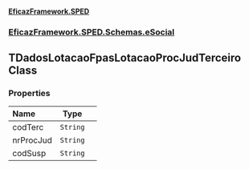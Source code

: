 #### [EficazFramework.SPED](EficazFrameworkSPED.md 'EficazFramework SPED')
### [EficazFramework.SPED.Schemas.eSocial](EficazFramework.SPED.Schemas.eSocial.md 'EficazFramework.SPED.Schemas.eSocial')

## TDadosLotacaoFpasLotacaoProcJudTerceiro Class
### Properties

| Name | Type | |
| :--- | :---: | :--- |
| codTerc | `String` |  |
| nrProcJud | `String` |  |
| codSusp | `String` |  |
